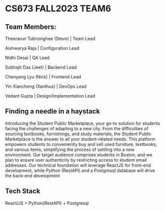# CS673 FALL2023 TEAM6
## Team Members:
Theerarun Tubnonghee (Steve) | Team Lead

Aishwarya Raja | Configuration Lead

Nidhi Desai | QA Lead

Subhajit Das (Jeet) | Backend Lead

Chenyang Lyu (Nick) | Frontend Lead

Yin Xiancheng (Xanthus) | DevOps Lead

Vedant Gupta | Design/Implementation Lead

## Finding a needle in a haystack
Introducing the Student Public Marketplace, your go-to solution for students facing the challenges of adapting to a new city. From the difficulties of sourcing textbooks, furnishings, and study materials, the Student Public Marketplace is the answer to all your student-related needs. This platform empowers students to conveniently buy and sell used furniture, textbooks, and various items, simplifying the process of settling into a new environment. Our target audience comprises students in Boston, and we plan to ensure user authenticity by restricting access to student email addresses. Our technical foundation will leverage ReactJS for front-end development, while Python (RestAPI) and a Postgresql database will drive the back-end development

## Tech Stack
React/JS + Python(RestAPI) + Postgresql
